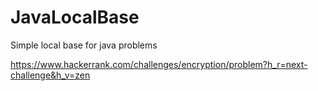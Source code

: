 # JavaLocalBase
 Simple local base for java problems


https://www.hackerrank.com/challenges/encryption/problem?h_r=next-challenge&h_v=zen
